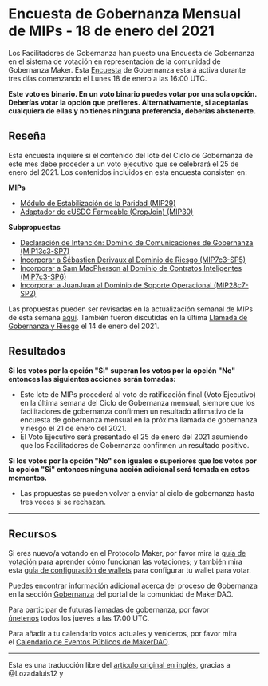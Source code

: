 # Encuesta de Gobernanza Mensual de MIPs **- 18 de enero del 2021**

Los Facilitadores de Gobernanza han puesto una Encuesta de Gobernanza en el sistema de votación en representación de la comunidad de Gobernanza Maker. Esta [Encuesta](https://community-development.makerdao.com/en/learn/governance/on-chain-gov/) de Gobernanza estará activa durante tres días comenzando el Lunes 18 de enero a las 16:00 UTC.

**Este voto es binario. En un voto binario puedes votar por una sola opción. Deberías votar la opción que prefieres. Alternativamente, si aceptarías cualquiera de ellas y no tienes ninguna preferencia, deberías abstenerte.**

## **Reseña**

Esta encuesta inquiere si el contenido del lote del Ciclo de Gobernanza de este mes debe proceder a un voto ejecutivo que se celebrará el 25 de enero del 2021. Los contenidos incluidos en esta encuesta consisten en:

**MIPs**

- [Módulo de Estabilización de la Paridad (MIP29)](https://forum.makerdao.com/t/mip29-modulo-de-estabilizacion-de-la-paridad/5110)
- [Adaptador de cUSDC Farmeable (CropJoin) (MIP30)](https://forum.makerdao.com/t/mip30-adaptador-de-cusdc-farmeable-cropjoin/5226)

**Subpropuestas**

- [Declaración de Intención: Dominio de Comunicaciones de Gobernanza (MIP13c3-SP7)](https://forum.makerdao.com/t/mip13c3-sp7-governance-communications-declaration-of-intent/5028)
- [Incorporar a Sébastien Derivaux al Dominio de Riesgo (MIP7c3-SP5)](https://forum.makerdao.com/t/mip7c3-sp5-domain-team-onboarding-risk-domain-team/5476)
- [Incorporar a Sam MacPherson al Dominio de Contratos Inteligentes (MIP7c3-SP6)](https://forum.makerdao.com/t/mip7c3-sp6-domain-team-onboarding-smart-contracts-domain-team/5559)
- [Incorporar a JuanJuan al Dominio de Soporte Operacional (MIP28c7-SP2)](https://forum.makerdao.com/t/mip28c7-sp2-subproposal-for-operational-support-domain-facilitator-onboarding/5309)

Las propuestas pueden ser revisadas en la actualización semanal de MIPs de esta semana [aquí](https://forum.makerdao.com/t/weekly-mips-update-24/6052). También fueron discutidas en la última [Llamada de Gobernanza y Riesgo](https://forum.makerdao.com/t/agenda-discussion-scientific-governance-and-risk-124-thursday-january-14-17-00-utc/5967) el 14 de enero del 2021.

## Resultados

**Si los votos por la opción "Si" superan los votos por la opción "No" entonces las siguientes acciones serán tomadas:**

- Este lote de MIPs procederá al voto de ratificación final (Voto Ejecutivo) en la última semana del Ciclo de Gobernanza mensual, siempre que los facilitadores de gobernanza confirmen un resultado afirmativo de la encuesta de gobernanza mensual en la próxima llamada de gobernanza y riesgo el 21 de enero del 2021.
- El Voto Ejecutivo será presentado el 25 de enero del 2021 asumiendo que los Facilitadores de Gobernanza confirmen un resultado positivo.

**Si los votos por la opción "No" son iguales o superiores que los votos por la opción "Si" entonces ninguna acción adicional será tomada en estos momentos.**

- Las propuestas se pueden volver a enviar al ciclo de gobernanza hasta tres veces si se rechazan.

---

## **Recursos**

Si eres nuevo/a votando en el Protocolo Maker, por favor mira la [guía de votación](https://community-development.makerdao.com/en/learn/governance/how-voting-works/) para aprender cómo funcionan las votaciones; y también mira esta [guía de configuración de wallets](https://community-development.makerdao.com/en/learn/governance/voting-setup/) para configurar tu wallet para votar.

Puedes encontrar información adicional acerca del proceso de Gobernanza en la sección [Gobernanza](https://community-development.makerdao.com/en/learn/governance) del portal de la comunidad de MakerDAO.

Para participar de futuras llamadas de gobernanza, por favor [únetenos](https://github.com/makerdao/community/tree/master/governance/governance-and-risk-meetings) todos los jueves a las 17:00 UTC.

Para añadir a tu calendario votos actuales y venideros, por favor mira el [Calendario de Eventos Públicos de MakerDAO](https://calendar.google.com/calendar/embed?src=makerdao.com_3efhm2ghipksegl009ktniomdk%40group.calendar.google.com&ctz=UTC&mode=week&showCalendars=0&showPrint=0).

---

Esta es una traducción libre del [artículo original en inglés](https://github.com/makerdao/community/blob/master/governance/polls/MIPs%20Monthly%20Governance%20Poll%20-%20%20January%2018,%202021.md), gracias a @Lozadaluis12 y
